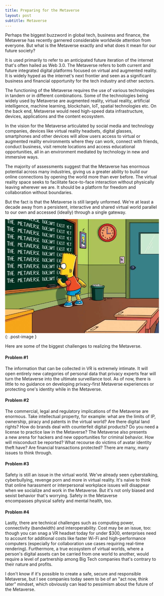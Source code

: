 ```yaml
---
title: Preparing for the Metaverse
layout: post
subtitle: Metaverse
---
```

Perhaps the biggest buzzword in global tech, business and finance, the Metaverse has recently garnered considerable worldwide attention from everyone. But what is the Metaverse exactly and what does it mean for our future society?

It is used primarily to refer to an anticipated future iteration of the internet that's often hailed as Web 3.0. The Metaverse refers to both current and future integrated digital platforms focused on virtual and augmented reality. It is widely hyped as the internet's next frontier and seen as a significant business and financial opportunity for the tech industry and other sectors.

The functioning of the Metaverse requires the use of various technologies in tandem or in different combinations. Some of the technologies being widely used by Metaverse are augmented reality, virtual reality, artificial intelligence, machine learning, blockchain, IoT, spatial technologies etc. On the back end, Metaverse would need high-speed data infrastructure, devices, applications and the content ecosystem.

In the vision for the Metaverse articulated by social media and technology companies, devices like virtual reality headsets, digital glasses, smartphones and other devices will allow users access to virtual or augmented reality environments where they can work, connect with friends, conduct business, visit remote locations and access educational opportunities, all in an environment mediated by technology in new and immersive ways.

The majority of assessments suggest that the Metaverse has enormous potential across many industries, giving us a greater ability to build our online connections by opening the world more than ever before. The virtual reality space seeks to facilitate face-to-face interaction without physically leaving wherever we are. It should be a platform for freedom and collaboration without boundaries.

But the fact is that the Metaverse is still largely unformed. We're at least a decade away from a persistent, interactive and shared virtual world parallel to our own and accessed (ideally) through a single gateway.

![bart-simpson-writing-on-the-board](/images/2023-01-13-metaverse-not-yet.jpg){: .post-image }

Here are some of the biggest challenges to realizing the Metaverse.

#### Problem #1
The information that can be collected in VR is extremely intimate. It will open entirely new categories of personal data that privacy experts fear will turn the Metaverse into the ultimate surveillance tool. As of now, there is little to no guidance on developing privacy-first Metaverse experiences or protecting one's identity while in the Metaverse.

#### Problem #2
The commercial, legal and regulatory implications of the Metaverse are enormous. Take intellectual property, for example: what are the limits of IP, ownership, piracy and patents in the virtual world? Are there digital land rights? How do brands deal with counterfeit digital products? Do you need a license to practice law in the Metaverse? The Metaverse also presents a new arena for hackers and new opportunities for criminal behavior. How will misconduct be reported? What recourse do victims of avatar identity theft have? Are financial transactions protected? There are many, many issues to think through.

#### Problem #3
Safety is still an issue in the virtual world. We've already seen cyberstalking, cyberbullying, revenge porn and more in virtual reality. It's naïve to think that online harassment or interpersonal workplace issues will disappear when we socialize and work in the Metaverse. But it's not only biased and sexist behavior that's worrying. Safety in the Metaverse encompasses physical safety and mental health, too.

#### Problem #4
Lastly, there are technical challenges such as computing power, connectivity (bandwidth) and interoperability. Cost may be an issue, too: though you can snag a VR headset today for under $300, enterprises need to account for additional costs like faster Wi-Fi and high-performance computers (especially for collaboration use cases requiring real-time rendering). Furthermore, a true ecosystem of virtual worlds, where a person's digital assets can be carried from one world to another, would require a level of partnership among Big Tech companies that's contrary to their nature and profits.

I don't know if it's possible to create a safe, secure and responsible Metaverse, but I see companies today seem to be of an "act now, think later" mindset, which obviously can lead to pessimism about the future of the Metaverse.
